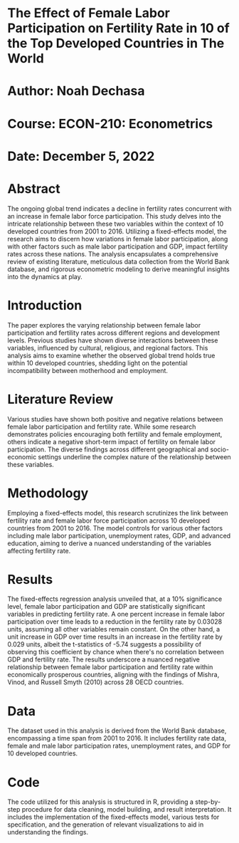 # The Effect of Female Labor Participation on Fertility Rate in 10 of the Top Developed Countries in The World
# Author: Noah Dechasa
# Course: ECON-210: Econometrics
# Date: December 5, 2022

# Abstract
The ongoing global trend indicates a decline in fertility rates concurrent with an increase in female labor force participation. This study delves into the intricate relationship between these two variables within the context of 10 developed countries from 2001 to 2016. Utilizing a fixed-effects model, the research aims to discern how variations in female labor participation, along with other factors such as male labor participation and GDP, impact fertility rates across these nations. The analysis encapsulates a comprehensive review of existing literature, meticulous data collection from the World Bank database, and rigorous econometric modeling to derive meaningful insights into the dynamics at play.

# Introduction
The paper explores the varying relationship between female labor participation and fertility rates across different regions and development levels. Previous studies have shown diverse interactions between these variables, influenced by cultural, religious, and regional factors. This analysis aims to examine whether the observed global trend holds true within 10 developed countries, shedding light on the potential incompatibility between motherhood and employment.

# Literature Review
Various studies have shown both positive and negative relations between female labor participation and fertility rate. While some research demonstrates policies encouraging both fertility and female employment, others indicate a negative short-term impact of fertility on female labor participation. The diverse findings across different geographical and socio-economic settings underline the complex nature of the relationship between these variables.

# Methodology
Employing a fixed-effects model, this research scrutinizes the link between fertility rate and female labor force participation across 10 developed countries from 2001 to 2016. The model controls for various other factors including male labor participation, unemployment rates, GDP, and advanced education, aiming to derive a nuanced understanding of the variables affecting fertility rate.

# Results
The fixed-effects regression analysis unveiled that, at a 10% significance level, female labor participation and GDP are statistically significant variables in predicting fertility rate. A one percent increase in female labor participation over time leads to a reduction in the fertility rate by 0.03028 units, assuming all other variables remain constant. On the other hand, a unit increase in GDP over time results in an increase in the fertility rate by 0.029 units, albeit the t-statistics of -5.74 suggests a possibility of observing this coefficient by chance when there's no correlation between GDP and fertility rate. The results underscore a nuanced negative relationship between female labor participation and fertility rate within economically prosperous countries, aligning with the findings of Mishra, Vinod, and Russell Smyth (2010) across 28 OECD countries.

# Data
The dataset used in this analysis is derived from the World Bank database, encompassing a time span from 2001 to 2016. It includes fertility rate data, female and male labor participation rates, unemployment rates, and GDP for 10 developed countries.

# Code
The code utilized for this analysis is structured in R, providing a step-by-step procedure for data cleaning, model building, and result interpretation. It includes the implementation of the fixed-effects model, various tests for specification, and the generation of relevant visualizations to aid in understanding the findings.
